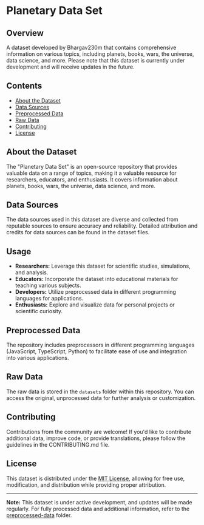 # Planetary Data Set

## Overview
A dataset developed by Bhargav230m that contains comprehensive information on various topics, including planets, books, wars, the universe, data science, and more. Please note that this dataset is currently under development and will receive updates in the future.

## Contents
- [About the Dataset](#about-the-dataset)
- [Data Sources](https://wikipedia.org)
- [Preprocessed Data](https://github.com/Bhargav230m/Planetary-Data-Set/tree/main/PreProcessed_Data)
- [Raw Data](https://github.com/Bhargav230m/Planetary-Data-Set/tree/main/Datasets)
- [Contributing](#contributing)
- [License](#license)

## About the Dataset
The "Planetary Data Set" is an open-source repository that provides valuable data on a range of topics, making it a valuable resource for researchers, educators, and enthusiasts. It covers information about planets, books, wars, the universe, data science, and more.

## Data Sources
The data sources used in this dataset are diverse and collected from reputable sources to ensure accuracy and reliability. Detailed attribution and credits for data sources can be found in the dataset files.

## Usage
- **Researchers:** Leverage this dataset for scientific studies, simulations, and analysis.
- **Educators:** Incorporate the dataset into educational materials for teaching various subjects.
- **Developers:** Utilize preprocessed data in different programming languages for applications.
- **Enthusiasts:** Explore and visualize data for personal projects or scientific curiosity.

## Preprocessed Data
The repository includes preprocessors in different programming languages (JavaScript, TypeScript, Python) to facilitate ease of use and integration into various applications.

## Raw Data
The raw data is stored in the `datasets` folder within this repository. You can access the original, unprocessed data for further analysis or customization.

## Contributing
Contributions from the community are welcome! If you'd like to contribute additional data, improve code, or provide translations, please follow the guidelines in the CONTRIBUTING.md file.

## License
This dataset is distributed under the [MIT License](LICENSE), allowing for free use, modification, and distribution while providing proper attribution.

---

**Note:** This dataset is under active development, and updates will be made regularly. For fully processed data and additional information, refer to the [preprocessed-data](PreProcessed_Data) folder.
